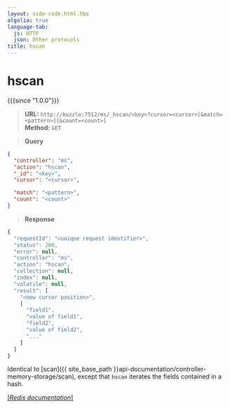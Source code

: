 ```yaml
---
layout: side-code.html.hbs
algolia: true
language-tab:
  js: HTTP
  json: Other protocols
title: hscan
---
```


# hscan

{{{since "1.0.0"}}}



<blockquote class="js">
<p>
<b>URL:</b> <code>http://kuzzle:7512/ms/_hscan/&lt;key&gt;?cursor=&lt;cursor&gt;[&match=&lt;pattern&gt;][&count=&lt;count&gt;]</code>  
<br><b>Method:</b> <code>GET</code>
</p>
</blockquote>

<blockquote class="json">
<p>
<b>Query</b>
</p>
</blockquote>


```json
{
  "controller": "ms",
  "action": "hscan",
  "_id": "<key>",
  "cursor": "<cursor>",

  "match": "<pattern>",
  "count": "<count>"
}
```

>**Response**

```javascript
{
  "requestId": "<unique request identifier>",
  "status": 200,
  "error": null,
  "controller": "ms",
  "action": "hscan",
  "collection": null,
  "index": null,
  "volatile": null,
  "result": [
    "<new cursor position>",
    [
      "field1",
      "value of field1",
      "field2",
      "value of field2",
      "..."
    ]
  ]
}
```

Identical to [scan]({{ site_base_path }}api-documentation/controller-memory-storage/scan), except that `hscan` iterates the fields contained in a hash.


[[_Redis documentation_]](https://redis.io/commands/hscan)
